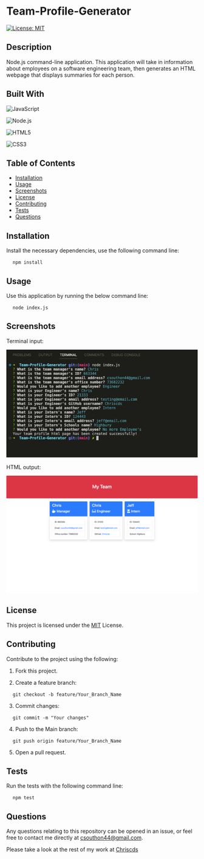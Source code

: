 
# Team-Profile-Generator

[![License: MIT](https://img.shields.io/badge/License-MIT-yellow.svg)](https://opensource.org/licenses/MIT)

## Description
Node.js command-line application. This application will take in information about employees on a software engineering team, then generates an HTML webpage that displays summaries for each person.

## Built With

![JavaScript](https://img.shields.io/badge/JavaScript-F7DF1E?style=for-the-badge&logo=javascript&logoColor=black)

![Node.js](https://img.shields.io/badge/Node.js-43853D?style=for-the-badge&logo=node.js&logoColor=white)

![HTML5](https://img.shields.io/badge/HTML5-E34F26?style=for-the-badge&logo=html5&logoColor=white)

![CSS3](https://img.shields.io/badge/CSS3-1572B6?style=for-the-badge&logo=css3&logoColor=white)

## Table of Contents
- [Installation](#Installation)
- [Usage](#Usage)
- [Screenshots](#Screenshots)
- [License](#License)
- [Contributing](#Contributing)
- [Tests](#Tests)
- [Questions](#Questions)

## Installation

Install the necessary dependencies, use the following command line:

<pre>
  <code>npm install</code>
</pre>

## Usage

Use this application by running the below command line:

<pre>
  <code>node index.js</code>
</pre>

## Screenshots

Terminal input:

![Input-screenshot](assets/team-profile-input.png)

HTML output:

![HTML-output-screenshot](assets/team-profile.png)

## License

This project is licensed under the [MIT](https://opensource.org/licenses/MIT) License.

## Contributing

Contribute to the project using the following:

1. Fork this project.

2. Create a feature branch:

<pre>
  <code>git checkout -b feature/Your_Branch_Name</code>
</pre>

3. Commit changes:

<pre>
  <code>git commit -m "Your changes"</code>
</pre>

4. Push to the Main branch:

<pre>
  <code>git push origin feature/Your_Branch_Name</code>
</pre>

5. Open a pull request.


## Tests

Run the tests with the following command line:
<pre>
  <code>npm test</code>
</pre>

## Questions

Any questions relating to this repository can be opened in an issue, or feel free to contact me 
directly at csouthon44@gmail.com.

Please take a look at the rest of my work at [Chriscds](https://github.com/Chriscds)

